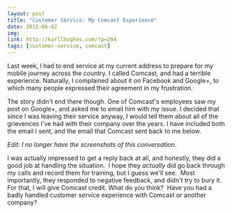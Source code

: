 ```yaml
---
layout: post
title: "Customer Service: My Comcast Experience"
date: 2012-06-02
img: 
link: http://karllhughes.com/?p=204
tags: [customer-service, comcast]
---
```

Last week, I had to end service at my current address to prepare for my mobile journey across the country. I called Comcast, and had a terrible experience. Naturally, I complained about it on Facebook and Google+, to which many people expressed their agreement in my frustration.

The story didn't end there though. One of Comcast's employees saw my post on Google+, and asked me to email him with my issue. I decided that since I was leaving their service anyway, I would tell them about all of the grievences I've had with their company over the years. I have included both the email I sent, and the email that Comcast sent back to me below.

*Edit: I no longer have the screenshots of this conversation.*

I was actually impressed to get a reply back at all, and honestly, they did a good job at handling the situation.  I hope they _actually_ did go back through my calls and record them for training, but I guess we'll see.  Most importantly, they responded to negative feedback, and didn't try to bury it. For that, I will give Comcast credit. What do you think?  Have you had a badly handled customer service experience with Comcast or another company?
